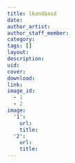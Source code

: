 ```yaml
---
title: lkandöasd
date:
author_artist:
author_staff_member:
category:
tags: []
layout:
description:
uid:
cover:
download:
link:
image_id:
  - 1
  - 2
image:
  '1':
    url:
    title:
  '2':
    url:
    title:
---
```

